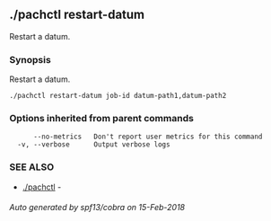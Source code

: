## ./pachctl restart-datum

Restart a datum.

### Synopsis


Restart a datum.

```
./pachctl restart-datum job-id datum-path1,datum-path2
```

### Options inherited from parent commands

```
      --no-metrics   Don't report user metrics for this command
  -v, --verbose      Output verbose logs
```

### SEE ALSO
* [./pachctl](./pachctl.md)	 - 

###### Auto generated by spf13/cobra on 15-Feb-2018
